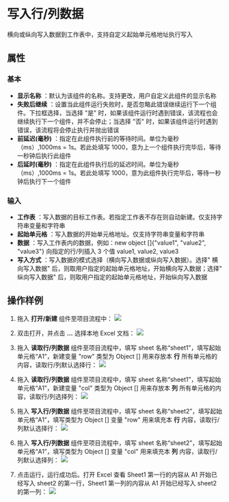 # 写入行/列数据

横向或纵向写入数据到工作表中，支持自定义起始单元格地址执行写入

## 属性

### 基本

- **显示名称** ：默认为该组件的名称。支持更改，用户自定义此组件的显示名称
- **失败后继续** ：设置当此组件运行失败时，是否忽略此错误继续运行下一个组件。下拉框选择，当选择 "是" 时，如果该组件运行时遇到错误，该流程也会继续执行下一个组件，并不会停止；当选择 "否" 时，如果该组件运行时遇到错误，该流程将会停止执行并抛出错误
- **前延迟(毫秒)** ：指定在此组件执行前的等待时间。单位为毫秒（ms）,1000ms = 1s。若此处填写 1000，意为上一个组件执行完毕后，等待一秒钟后执行此组件
- **后延时(毫秒)** ：指定在此组件执行后的延迟时间。单位为毫秒（ms）,1000ms = 1s。若此处填写 1000，意为此组件执行完毕后，等待一秒钟后执行下一个组件

### 输入

- **工作表** ：写入数据的目标工作表。若指定工作表不存在则自动新建。仅支持字符串变量和字符串
- **起始单元格** ：写入数据的开始单元格地址。仅支持字符串变量和字符串
- **数据** ：写入工作表内的数据，例如：new object []{"value1", "value2", "value3"} 向指定的行/列插入 3 个值 value1, value2, value3
- **写入方式** ：写入数据的模式选择（横向写入数据或纵向写入数据）。选择&quot; 横向写入数据&quot; 后，则取用户指定的起始单元格地址，开始横向写入数据；选择&quot; 纵向写入数据&quot; 后，则取用户指定的起始单元格地址，开始纵向写入数据

## 操作样例

1. 拖入 **打开/新建** 组件至项目流程中：
![](https://docimages.blob.core.chinacloudapi.cn/images/Activities/OpenExcel1.png)

2. 双击打开，并点击 **...** 选择本地 Excel 文档：
![](https://docimages.blob.core.chinacloudapi.cn/images/Activities/OpenExcel2.png)

3. 拖入 **读取行/列数据** 组件至项目流程中，填写 sheet 名称“sheet1”，填写起始单元格“A1”，新建变量 "row" 类型为 Object [] 用来存放本 **行** 所有单元格的内容，读取行/列默认选择行：
![](https://docimages.blob.core.chinacloudapi.cn/images/Activities/ReadRowOrColumn1.png)

4. 拖入 **读取行/列数据** 组件至项目流程中，填写 sheet 名称“sheet1”，填写起始单元格“A1”，新建变量 "col" 类型为 Object [] 用来存放本 **列** 所有单元格的内容，读取行/列选择列：
![](https://docimages.blob.core.chinacloudapi.cn/images/Activities/ReadRowOrColumn2.png)

5. 拖入 **写入行/列数据** 组件至项目流程中，填写 sheet 名称“sheet2”，填写起始单元格“A1”，填写类型为 Object [] 变量 "row" 用来填充本 **行** 内容，读取行/列默认选择行：
![](https://docimages.blob.core.chinacloudapi.cn/images/Activities/WriteRowOrColumn1.png)

6. 拖入 **写入行/列数据** 组件至项目流程中，填写 sheet 名称“sheet2”，填写起始单元格“A1”，填写类型为 Object [] 变量 "col" 用来填充本 **列** 内容，读取行/列默认选择列：
![](https://docimages.blob.core.chinacloudapi.cn/images/Activities/WriteRowOrColumn2.png)

7. 点击运行，运行成功后。打开 Excel 查看 Sheet1 第一行的内容从 A1 开始已经写入 sheet2 的第一行，Sheet1 第一列的内容从 A1 开始已经写入 sheet2 的第一列：
![](https://docimages.blob.core.chinacloudapi.cn/images/Activities/WriteRowOrColumn3.png)
